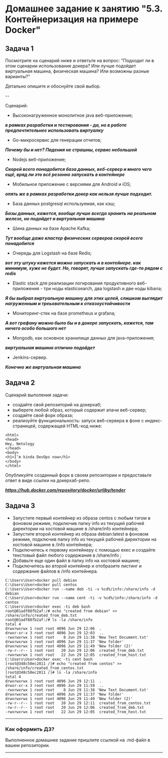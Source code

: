 # Домашнее задание к занятию "5.3. Контейнеризация на примере Docker"

## Задача 1 

Посмотрите на сценарий ниже и ответьте на вопрос:
"Подходит ли в этом сценарии использование докера? Или лучше подойдет виртуальная машина, физическая машина? Или возможны разные варианты?"

Детально опишите и обоснуйте свой выбор.

--

Сценарий:

- Высоконагруженное монолитное java веб-приложение; 
  
***в рамках разработки и тестирования - да, но в работе предпочтительнее использовать виртуалку***

- Go-микросервис для генерации отчетов;

***Почему бы и нет? Падения не страшны, сервис небольшой***
  
- Nodejs веб-приложение;
  
***Скорей всего понадобится база данных, веб-сервер и много чего ещё, вряд ли это всё резонно запускать в контейнере***

- Мобильное приложение c версиями для Android и iOS;
  
***опять же в рамках разработки докер как нельзя лучше подходит.***

- База данных postgresql используемая, как кэш;
  
***Базы данных, кажется, вообще лучше всегда хранить на реальном железе, но подойдет и виртуальная машина***

- Шина данных на базе Apache Kafka;
  
***Тут вообще даже кластер физических серверов скорей всего понадобится***

- Очередь для Logstash на базе Redis;
  
***вот эту штуку кажется можно запускать и в контейнере. как минимум, хуже не будет. Но, говорят, лучше запускать где-то рядом с redis***

- Elastic stack для реализации логирования продуктивного веб-приложения - три ноды elasticsearch, два logstash и две ноды kibana;

***Я бы выбрал виртуальную машину для этих целей, слишком выглядит нагруженным и треьовательным к отказоустойчивости***

- Мониторинг-стек на базе prometheus и grafana;
  
***А вот графану можно было бы и в докере запускать, кажется, там ничего особо большого нет***

- Mongodb, как основное хранилище данных для java-приложения;
  
***виртуальная машина отлично подойдет***

- Jenkins-сервер.

***Конечно же виртуальная машина***


## Задача 2 

Сценарий выполения задачи:

- создайте свой репозиторий на докерхаб; 
- выберете любой образ, который содержит апачи веб-сервер;
- создайте свой форк образа;
- реализуйте функциональность: 
запуск веб-сервера в фоне с индекс-страницей, содержащей HTML-код ниже: 
```
<html>
<head>
Hey, Netology
</head>
<body>
<h1>I’m kinda DevOps now</h1>
</body>
</html>
```
Опубликуйте созданный форк в своем репозитории и предоставьте ответ в виде ссылки на докерхаб-репо.

***https://hub.docker.com/repository/docker/urliby/tender***

## Задача 3 

- Запустите первый контейнер из образа centos c любым тэгом в фоновом режиме, подключив папку info из текущей рабочей директории на хостовой машине в /share/info контейнера;
- Запустите второй контейнер из образа debian:latest в фоновом режиме, подключив папку info из текущей рабочей директории на хостовой машине в /info контейнера;
- Подключитесь к первому контейнеру с помощью exec и создайте текстовый файл любого содержания в /share/info ;
- Добавьте еще один файл в папку info на хостовой машине;
- Подключитесь во второй контейнер и отобразите листинг и содержание файлов в /info контейнера.

```commandline
C:\Users\User>docker pull debian
C:\Users\User>docker pull centos
C:\Users\User>docker run --name deb -ti -v %cd%/info:/share/info -d debian
C:\Users\User>docker run --name cent -ti -v %cd%/info:/share/info -d centos
C:\Users\User>docker exec -ti deb bash
root@01adf88fb2af:/# echo "created from debian" >> /share/info/created_from_deb.txt
root@01adf88fb2af:/# ls -la /share/info
total 4
drwxrwxrwx 1 root root 4096 Jun 29 12:06  .
drwxr-xr-x 3 root root 4096 Jun 29 12:03  ..
-rwxrwxrwx 1 root root    8 Jun 29 11:38 'New Text Document.txt'
drwxrwxrwx 1 root root 4096 Jun 29 11:37 'New folder'
drwxrwxrwx 1 root root 4096 Jun 29 11:49 'New folder (2)'
-rw-r--r-- 1 root root   20 Jun 29 12:06  created_from_deb.txt
-rwxrwxrwx 1 root root   22 Jun 29 12:05  created_from_host.txt
C:\Users\User>docker exec -ti cent bash
[root@348c50ec2811 /]# echo "created from centos" >> /share/info/created_from_centos.txt
[root@348c50ec2811 /]# ls -la /share/info
total 4
drwxrwxrwx 1 root root 4096 Jun 29 12:11  .
drwxr-xr-x 3 root root 4096 Jun 29 11:59  ..
-rwxrwxrwx 1 root root    8 Jun 29 11:38 'New Text Document.txt'
drwxrwxrwx 1 root root 4096 Jun 29 11:37 'New folder'
drwxrwxrwx 1 root root 4096 Jun 29 11:49 'New folder (2)'
-rw-r--r-- 1 root root   20 Jun 29 12:11  created_from_centos.txt
-rw-r--r-- 1 root root   20 Jun 29 12:06  created_from_deb.txt
-rwxrwxrwx 1 root root   22 Jun 29 12:05  created_from_host.txt
```


---

### Как оформить ДЗ?

Выполненное домашнее задание пришлите ссылкой на .md-файл в вашем репозитории.

---